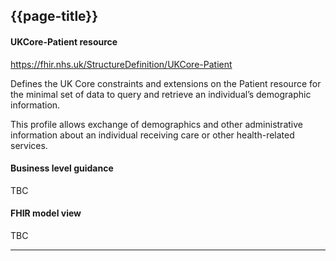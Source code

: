 ## {{page-title}}
#### UKCore-Patient resource

https://fhir.nhs.uk/StructureDefinition/UKCore-Patient

Defines the UK Core constraints and extensions on the Patient resource for the minimal set of data to query and retrieve an individual’s demographic information.

This profile allows exchange of demographics and other administrative information about an individual receiving care or other health-related services.

#### Business level guidance

TBC

#### FHIR model view

TBC

<hr>